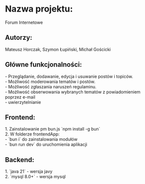 <h1>Nazwa projektu:</h1>
Forum Internetowe

<h2>Autorzy:</h2>
Mateusz Horczak, Szymon Łupiński, Michał Gościcki

<h2>Główne funkcjonalności:</h2>
- Przeglądanie, dodawanie, edycja i usuwanie postów i topiców.<br/>
- Możliwość moderowania tematów i postów.<br/>
- Możliwość zgłaszania naruszeń regulaminu.<br/>
- Możliwość obserwowania wybranych tematów z powiadomieniem poprzez e-mail<br/>
- uwierzytelnianie<br/>

<h2>Frontend:</h2>
1. Zainstalowanie pm bun.js `npm install -g bun`<br/>
2. W folderze frontendApp:<br/>
   - `bun i` do zainstalowania modułów<br/>
   - `bun run dev` do uruchomienia aplikacji

<h2>Backend:</h2>
1. `java 21` - wersja javy<br/>
2. `mysql 8.0+` - wersja mysql
